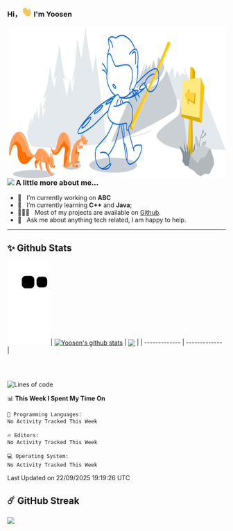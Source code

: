 <!--
**Yoosen/Yoosen** is a ✨ _special_ ✨ repository because its `README.md` (this file) appears on your GitHub profile.

Here are some ideas to get you started:

- 🔭 I’m currently working on ...
- 🌱 I’m currently learning ...
- 👯 I’m looking to collaborate on ...
- 🤔 I’m looking for help with ...
- 💬 Ask me about ...
- 📫 How to reach me: ...
- 😄 Pronouns: ...
- ⚡ Fun fact: ...

- 🎨 &nbsp; Using [this svg](https://storyset.com/illustration/programming/amico) and Figma I made 👉
-->

<!-- header start -->
### Hi，<img src="https://github.com/Yoosen/Yoosen/blob/main/Hi.gif" width="24" alt="hi"> I'm Yoosen

<!-- ![Profile views](https://gpvc.arturio.dev/Yoosen) -->

<!-- header end -->

<!-- body start -->


<!-- img align="right" alt="GIF" src="https://github.com/Yoosen/Yoosen/blob/main/Programming-amico.svg" width="400" -->
<img align="right" alt="GIF" src="https://github.com/Yoosen/Yoosen/blob/main/git-header.svg" width="500" height="350"/>
 <br />
 <br />


<!-- About Me start -->
### <img src="https://media.giphy.com/media/VgCDAzcKvsR6OM0uWg/giphy.gif" width="50"> A little more about me...  


- 🔭 &nbsp; I’m currently working on **ABC**
- 🌱 &nbsp; I’m currently learning **C++** and **Java**; 
- 👨🏻‍💻 &nbsp; Most of my projects are available on [Github](https://github.com/Yoosen).
- 💬 &nbsp; Ask me about anything tech related, I am happy to help.
<!-- About Me end -->
---



<!-- Github Profile start -->
<!-- <details> -->
<!--   <summary><b>🌟 Github Profile</b></summary> -->
<!--   <img height="320em" width="450em" src="https://metrics.lecoq.io/Yoosen" /> -->
<!-- </details> -->
<!-- Github Profile end -->

<!-- Github Stats start -->
## ✨ Github Stats
<!--   <img height="170em" align="left" src="https://bad-apple-github-readme.vercel.app/api?show_bg=1&username=Yoosen&show_icons=true&hide_border=true&&count_private=true&include_all_commits=true" /> -->
  
<!--   <img height="170em" align="center" src="https://github-readme-stats.vercel.app/api/top-langs/?username=Yoosen&show_icons=true&hide_border=true&layout=compact&langs_count=8" /> -->
  ![Github contributions snake game](https://github.com/Yoosen/Yoosen/blob/output/github-contribution-grid-snake.svg) 
 | <a href="https://github.com/yoosen/github-readme-stats"><img height="170em" align="center" src="https://bad-apple-github-readme.vercel.app/api?show_bg=1&username=Yoosen&show_icons=true&hide_border=true&&count_private=true&include_all_commits=true" alt="Yoosen's github stats" /></a> | <a href="https://github.com/anuraghazra/github-readme-stats"><img height="170em" align="center" src="https://github-readme-stats.vercel.app/api/top-langs/?username=Yoosen&show_icons=true&hide_border=true&layout=compact&langs_count=6&hide=HTML,CSS,JavaScript,SCSS" /></a> |
| ------------- | ------------- |
 
  <br />
  <br />

  
  <!--START_SECTION:waka-->
![Lines of code](https://img.shields.io/badge/From%20Hello%20World%20I%27ve%20Written-617.0%20thousand%20lines%20of%20code-blue)

📊 **This Week I Spent My Time On** 

```text
💬 Programming Languages: 
No Activity Tracked This Week

🔥 Editors: 
No Activity Tracked This Week

💻 Operating System: 
No Activity Tracked This Week
```


 Last Updated on 22/09/2025 19:19:26 UTC
<!--END_SECTION:waka-->
  
<!--   ![Wwakatime stats](https://github-readme-stats-taupe-two.vercel.app/api/wakatime?username=yoosen&hide_title=true&hide_border=true&langs_count=5&bg_color=00000000&text_color=777) -->

<!-- Github Stats end -->

<!-- GitHub Streak start -->
## ☄️ GitHub Streak
  <img height="180em" src="https://github-readme-streak-stats.herokuapp.com/?user=Yoosen" />
<!-- GitHub Streak end -->

<!-- body end -->
